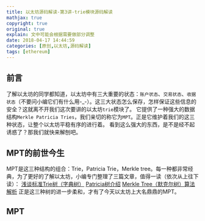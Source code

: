 ```yaml
---
title: 以太坊源码解读-第3讲-trie模块源码解读
mathjax: true
copyright: true
original: true
explain: 文中可能会根据需要做部分调整
date: 2018-04-17 14:44:59
categories: [原创,以太坊,源码解读]
tags: [ethereum]
---
```


## 前言
了解以太坊的同学都知道，以太坊中有三大重要的状态：`账户状态`、`交易状态`、`收据状态`（不要问小编它们有什么用\-\_\-）。这三大状态怎么保存，怎样保证这些信息的安全？这就离不开我们这次要讲的以太坊`trie`模块了。
它提供了一种强大的数据结构`Merkle Patricia Tries`，我们亲切的称它为`MPT`。正是它维护着我们的这三种状态，让整个以太坊平稳有序的进行着。
看到这么强大的东西，是不是经不起诱惑了？那我们就快来解刨吧。

## MPT的前世今生
MPT是这三种结构的组合：Trie，Patricia Trie，Merkle tree。每一种都非常经典，为了更好的了解以太坊，小编专门整理了三篇文章，值得一读（依次从上往下读）：
[浅谈标准Trie树（字典树）](/articles/original/ethereum/src_analysis/以太坊源码解读-第3讲-trie模块源码解读.html)
[Patricia树介绍](/articles/original/blockchain/Patricia树介绍.html)
[Merkle Tree（默克尔树）算法解析](/articles/reprint/blockchain/Merkle-Tree（默克尔树）算法解析.html)
正是这三种树的进一步柔和，才有了今天以太坊上大名鼎鼎的MPT。

## MPT
